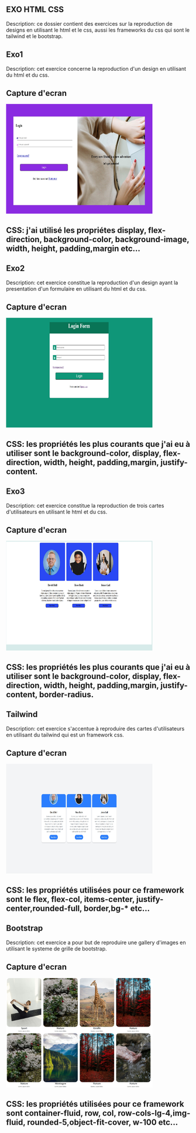 ## EXO HTML CSS
Description: ce dossier contient des exercices sur la reproduction de designs en utilisant le html et le css, aussi les frameworks du css qui sont le tailwind et le bootstrap.
## Exo1
Description: cet exercice concerne la reproduction d'un design en utilisant du html et du css.
## Capture d'ecran
<img src="image-readme/Exo1.jpeg" alt="capture d'ecran" width="400" height="300"/>

## CSS: j'ai utilisé les propriétes display, flex-direction, background-color, background-image, width, height, padding,margin etc...

## Exo2
Description: cet exercice constitue la reproduction d'un design ayant la presentation d'un formulaire en utilisant du html et du css.
## Capture d'ecran
<img src="image-readme/Exo2.jpeg" alt="capture d'ecran" width="400" height="300"/>

## CSS: les propriétés les plus courants que j'ai eu à utiliser sont le background-color, display, flex-direction, width, height, padding,margin, justify-content.

## Exo3
Description: cet exercice constitue la reproduction de trois cartes d'utilisateurs en utilisant le html et du css.
## Capture d'ecran
<img src="image-readme/Exo3.jpeg" alt="capture d'ecran" width="400" height="300"/>

## CSS: les propriétés les plus courants que j'ai eu à utiliser sont le background-color, display, flex-direction, width, height, padding,margin, justify-content, border-radius.

## Tailwind
Description: cet exercice s'accentue à reproduire des cartes d'utilisateurs en utilisant du tailwind qui est un framework css.
## Capture d'ecran
<img src="image-readme/tailwind.jpeg" alt="capture d'ecran" width="400" height="300"/>

## CSS: les propriétés utilisées pour ce framework sont le flex, flex-col, items-center, justify-center,rounded-full, border,bg-* etc...

## Bootstrap
Description: cet exercice a pour but de reproduire une gallery d'images en utilisant le systeme de grille de bootstrap.
## Capture d'ecran
<img src="image-readme/bootstrap.jpeg" alt="capture d'ecran" width="400" height="300"/>

## CSS: les propriétés utilisées pour ce framework sont container-fluid, row, col, row-cols-lg-4,img-fluid, rounded-5,object-fit-cover, w-100 etc...